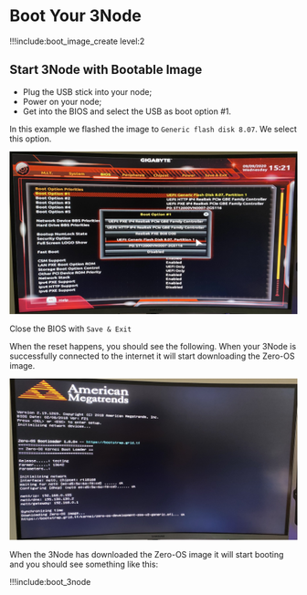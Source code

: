 # Boot Your 3Node

!!!include:boot_image_create level:2

<!--- * [Creating a Zero-OS Bootable Image](boot_image_create) -->

## Start 3Node with Bootable Image

- Plug the USB stick into your node;
- Power on your node;
- Get into the BIOS and select the USB as boot option #1.

In this example we flashed the image to `Generic flash disk 8.07`. We select this option.

![Zero-OS during boot](img/bios_setting_zos.jpg)

Close the BIOS with `Save & Exit`

When the reset happens, you should see the following. When your 3Node is successfully connected to the internet it will start downloading the Zero-OS image.

![Zero-OS before boot](img/zos_before_boot.jpg)

When the 3Node has downloaded the Zero-OS image it will start booting and you should see something like this:

!!!include:boot_3node
